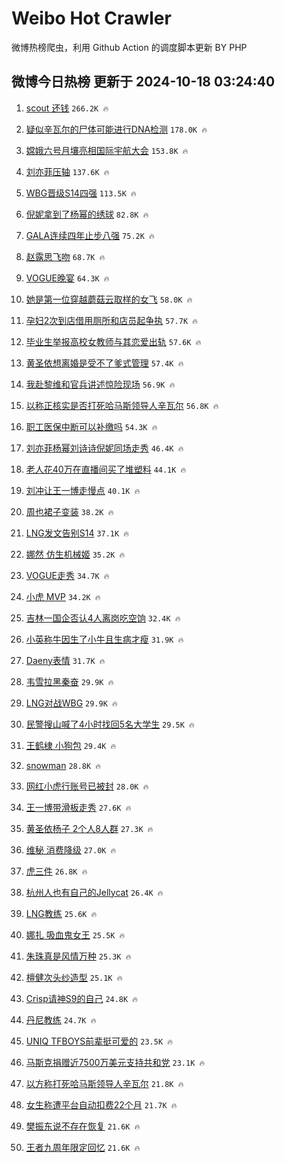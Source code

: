 # Weibo Hot Crawler 



微博热榜爬虫，利用 Github Action 的调度脚本更新 BY PHP 


## 微博今日热榜 更新于 2024-10-18 03:24:40 
1. [scout 还钱](https://s.weibo.com/weibo?q=scout%20%E8%BF%98%E9%92%B1&t=31&band_rank=1&Refer=top) `266.2K 🔥` 

1. [疑似辛瓦尔的尸体可能进行DNA检测](https://s.weibo.com/weibo?q=%23%E7%96%91%E4%BC%BC%E8%BE%9B%E7%93%A6%E5%B0%94%E7%9A%84%E5%B0%B8%E4%BD%93%E5%8F%AF%E8%83%BD%E8%BF%9B%E8%A1%8CDNA%E6%A3%80%E6%B5%8B%23&t=31&band_rank=2&Refer=top) `178.0K 🔥` 

1. [嫦娥六号月壤亮相国际宇航大会](https://s.weibo.com/weibo?q=%23%E5%AB%A6%E5%A8%A5%E5%85%AD%E5%8F%B7%E6%9C%88%E5%A3%A4%E4%BA%AE%E7%9B%B8%E5%9B%BD%E9%99%85%E5%AE%87%E8%88%AA%E5%A4%A7%E4%BC%9A%23&t=31&band_rank=3&Refer=top) `153.8K 🔥` 

1. [刘亦菲压轴](https://s.weibo.com/weibo?q=%E5%88%98%E4%BA%A6%E8%8F%B2%E5%8E%8B%E8%BD%B4&t=31&band_rank=4&Refer=top) `137.6K 🔥` 

1. [WBG晋级S14四强](https://s.weibo.com/weibo?q=%23WBG%E6%99%8B%E7%BA%A7S14%E5%9B%9B%E5%BC%BA%23&t=31&band_rank=5&Refer=top) `113.5K 🔥` 

1. [倪妮拿到了杨幂的绣球](https://s.weibo.com/weibo?q=%23%E5%80%AA%E5%A6%AE%E6%8B%BF%E5%88%B0%E4%BA%86%E6%9D%A8%E5%B9%82%E7%9A%84%E7%BB%A3%E7%90%83%23&t=31&band_rank=6&Refer=top) `82.8K 🔥` 

1. [GALA连续四年止步八强](https://s.weibo.com/weibo?q=%23GALA%E8%BF%9E%E7%BB%AD%E5%9B%9B%E5%B9%B4%E6%AD%A2%E6%AD%A5%E5%85%AB%E5%BC%BA%23&t=31&band_rank=7&Refer=top) `75.2K 🔥` 

1. [赵露思飞吻](https://s.weibo.com/weibo?q=%E8%B5%B5%E9%9C%B2%E6%80%9D%E9%A3%9E%E5%90%BB&t=31&band_rank=8&Refer=top) `68.7K 🔥` 

1. [VOGUE晚宴](https://s.weibo.com/weibo?q=VOGUE%E6%99%9A%E5%AE%B4&t=31&band_rank=9&Refer=top) `64.3K 🔥` 

1. [她是第一位穿越蘑菇云取样的女飞](https://s.weibo.com/weibo?q=%23%E5%A5%B9%E6%98%AF%E7%AC%AC%E4%B8%80%E4%BD%8D%E7%A9%BF%E8%B6%8A%E8%98%91%E8%8F%87%E4%BA%91%E5%8F%96%E6%A0%B7%E7%9A%84%E5%A5%B3%E9%A3%9E%23&t=31&band_rank=10&Refer=top) `58.0K 🔥` 

1. [孕妇2次到店借用厕所和店员起争执](https://s.weibo.com/weibo?q=%23%E5%AD%95%E5%A6%872%E6%AC%A1%E5%88%B0%E5%BA%97%E5%80%9F%E7%94%A8%E5%8E%95%E6%89%80%E5%92%8C%E5%BA%97%E5%91%98%E8%B5%B7%E4%BA%89%E6%89%A7%23&t=31&band_rank=11&Refer=top) `57.7K 🔥` 

1. [毕业生举报高校女教师与其恋爱出轨](https://s.weibo.com/weibo?q=%23%E6%AF%95%E4%B8%9A%E7%94%9F%E4%B8%BE%E6%8A%A5%E9%AB%98%E6%A0%A1%E5%A5%B3%E6%95%99%E5%B8%88%E4%B8%8E%E5%85%B6%E6%81%8B%E7%88%B1%E5%87%BA%E8%BD%A8%23&t=31&band_rank=12&Refer=top) `57.6K 🔥` 

1. [黄圣依想离婚是受不了爹式管理](https://s.weibo.com/weibo?q=%23%E9%BB%84%E5%9C%A3%E4%BE%9D%E6%83%B3%E7%A6%BB%E5%A9%9A%E6%98%AF%E5%8F%97%E4%B8%8D%E4%BA%86%E7%88%B9%E5%BC%8F%E7%AE%A1%E7%90%86%23&t=31&band_rank=13&Refer=top) `57.4K 🔥` 

1. [我赴黎维和官兵讲述惊险现场](https://s.weibo.com/weibo?q=%23%E6%88%91%E8%B5%B4%E9%BB%8E%E7%BB%B4%E5%92%8C%E5%AE%98%E5%85%B5%E8%AE%B2%E8%BF%B0%E6%83%8A%E9%99%A9%E7%8E%B0%E5%9C%BA%23&t=31&band_rank=14&Refer=top) `56.9K 🔥` 

1. [以称正核实是否打死哈马斯领导人辛瓦尔](https://s.weibo.com/weibo?q=%23%E4%BB%A5%E7%A7%B0%E6%AD%A3%E6%A0%B8%E5%AE%9E%E6%98%AF%E5%90%A6%E6%89%93%E6%AD%BB%E5%93%88%E9%A9%AC%E6%96%AF%E9%A2%86%E5%AF%BC%E4%BA%BA%E8%BE%9B%E7%93%A6%E5%B0%94%23&t=31&band_rank=15&Refer=top) `56.8K 🔥` 

1. [职工医保中断可以补缴吗](https://s.weibo.com/weibo?q=%23%E8%81%8C%E5%B7%A5%E5%8C%BB%E4%BF%9D%E4%B8%AD%E6%96%AD%E5%8F%AF%E4%BB%A5%E8%A1%A5%E7%BC%B4%E5%90%97%23&t=31&band_rank=16&Refer=top) `54.3K 🔥` 

1. [刘亦菲杨幂刘诗诗倪妮同场走秀](https://s.weibo.com/weibo?q=%23%E5%88%98%E4%BA%A6%E8%8F%B2%E6%9D%A8%E5%B9%82%E5%88%98%E8%AF%97%E8%AF%97%E5%80%AA%E5%A6%AE%E5%90%8C%E5%9C%BA%E8%B5%B0%E7%A7%80%23&t=31&band_rank=17&Refer=top) `46.4K 🔥` 

1. [老人花40万在直播间买了堆塑料](https://s.weibo.com/weibo?q=%23%E8%80%81%E4%BA%BA%E8%8A%B140%E4%B8%87%E5%9C%A8%E7%9B%B4%E6%92%AD%E9%97%B4%E4%B9%B0%E4%BA%86%E5%A0%86%E5%A1%91%E6%96%99%23&t=31&band_rank=18&Refer=top) `44.1K 🔥` 

1. [刘冲让王一博走慢点](https://s.weibo.com/weibo?q=%23%E5%88%98%E5%86%B2%E8%AE%A9%E7%8E%8B%E4%B8%80%E5%8D%9A%E8%B5%B0%E6%85%A2%E7%82%B9%23&t=31&band_rank=19&Refer=top) `40.1K 🔥` 

1. [周也裙子变装](https://s.weibo.com/weibo?q=%23%E5%91%A8%E4%B9%9F%E8%A3%99%E5%AD%90%E5%8F%98%E8%A3%85%23&t=31&band_rank=20&Refer=top) `38.2K 🔥` 

1. [LNG发文告别S14](https://s.weibo.com/weibo?q=%23LNG%E5%8F%91%E6%96%87%E5%91%8A%E5%88%ABS14%23&t=31&band_rank=21&Refer=top) `37.1K 🔥` 

1. [娜然 仿生机械姬](https://s.weibo.com/weibo?q=%E5%A8%9C%E7%84%B6%20%E4%BB%BF%E7%94%9F%E6%9C%BA%E6%A2%B0%E5%A7%AC&t=31&band_rank=22&Refer=top) `35.2K 🔥` 

1. [VOGUE走秀](https://s.weibo.com/weibo?q=%23VOGUE%E8%B5%B0%E7%A7%80%23&t=31&band_rank=23&Refer=top) `34.7K 🔥` 

1. [小虎 MVP](https://s.weibo.com/weibo?q=%E5%B0%8F%E8%99%8E%20MVP&t=31&band_rank=24&Refer=top) `34.2K 🔥` 

1. [吉林一国企否认4人离岗吃空饷](https://s.weibo.com/weibo?q=%23%E5%90%89%E6%9E%97%E4%B8%80%E5%9B%BD%E4%BC%81%E5%90%A6%E8%AE%A44%E4%BA%BA%E7%A6%BB%E5%B2%97%E5%90%83%E7%A9%BA%E9%A5%B7%23&t=31&band_rank=25&Refer=top) `32.4K 🔥` 

1. [小英称牛因生了小牛且生病才瘦](https://s.weibo.com/weibo?q=%23%E5%B0%8F%E8%8B%B1%E7%A7%B0%E7%89%9B%E5%9B%A0%E7%94%9F%E4%BA%86%E5%B0%8F%E7%89%9B%E4%B8%94%E7%94%9F%E7%97%85%E6%89%8D%E7%98%A6%23&t=31&band_rank=26&Refer=top) `31.9K 🔥` 

1. [Daeny表情](https://s.weibo.com/weibo?q=%23Daeny%E8%A1%A8%E6%83%85%23&t=31&band_rank=27&Refer=top) `31.7K 🔥` 

1. [韦雪拉黑秦奋](https://s.weibo.com/weibo?q=%23%E9%9F%A6%E9%9B%AA%E6%8B%89%E9%BB%91%E7%A7%A6%E5%A5%8B%23&t=31&band_rank=28&Refer=top) `29.9K 🔥` 

1. [LNG对战WBG](https://s.weibo.com/weibo?q=%23LNG%E5%AF%B9%E6%88%98WBG%23&t=31&band_rank=29&Refer=top) `29.9K 🔥` 

1. [民警搜山喊了4小时找回5名大学生](https://s.weibo.com/weibo?q=%23%E6%B0%91%E8%AD%A6%E6%90%9C%E5%B1%B1%E5%96%8A%E4%BA%864%E5%B0%8F%E6%97%B6%E6%89%BE%E5%9B%9E5%E5%90%8D%E5%A4%A7%E5%AD%A6%E7%94%9F%23&t=31&band_rank=30&Refer=top) `29.5K 🔥` 

1. [王鹤棣 小狗包](https://s.weibo.com/weibo?q=%E7%8E%8B%E9%B9%A4%E6%A3%A3%20%E5%B0%8F%E7%8B%97%E5%8C%85&t=31&band_rank=31&Refer=top) `29.4K 🔥` 

1. [snowman](https://s.weibo.com/weibo?q=snowman&t=31&band_rank=32&Refer=top) `28.8K 🔥` 

1. [网红小虎行账号已被封](https://s.weibo.com/weibo?q=%23%E7%BD%91%E7%BA%A2%E5%B0%8F%E8%99%8E%E8%A1%8C%E8%B4%A6%E5%8F%B7%E5%B7%B2%E8%A2%AB%E5%B0%81%23&t=31&band_rank=33&Refer=top) `28.0K 🔥` 

1. [王一博带滑板走秀](https://s.weibo.com/weibo?q=%23%E7%8E%8B%E4%B8%80%E5%8D%9A%E5%B8%A6%E6%BB%91%E6%9D%BF%E8%B5%B0%E7%A7%80%23&t=31&band_rank=34&Refer=top) `27.6K 🔥` 

1. [黄圣依杨子 2个人8人群](https://s.weibo.com/weibo?q=%E9%BB%84%E5%9C%A3%E4%BE%9D%E6%9D%A8%E5%AD%90%202%E4%B8%AA%E4%BA%BA8%E4%BA%BA%E7%BE%A4&t=31&band_rank=35&Refer=top) `27.3K 🔥` 

1. [维秘 消费降级](https://s.weibo.com/weibo?q=%E7%BB%B4%E7%A7%98%20%E6%B6%88%E8%B4%B9%E9%99%8D%E7%BA%A7&t=31&band_rank=36&Refer=top) `27.0K 🔥` 

1. [虎三件](https://s.weibo.com/weibo?q=%E8%99%8E%E4%B8%89%E4%BB%B6&t=31&band_rank=37&Refer=top) `26.8K 🔥` 

1. [杭州人也有自己的Jellycat](https://s.weibo.com/weibo?q=%23%E6%9D%AD%E5%B7%9E%E4%BA%BA%E4%B9%9F%E6%9C%89%E8%87%AA%E5%B7%B1%E7%9A%84Jellycat%23&t=31&band_rank=38&Refer=top) `26.4K 🔥` 

1. [LNG教练](https://s.weibo.com/weibo?q=LNG%E6%95%99%E7%BB%83&t=31&band_rank=39&Refer=top) `25.6K 🔥` 

1. [娜扎 吸血鬼女王](https://s.weibo.com/weibo?q=%E5%A8%9C%E6%89%8E%20%E5%90%B8%E8%A1%80%E9%AC%BC%E5%A5%B3%E7%8E%8B&t=31&band_rank=40&Refer=top) `25.5K 🔥` 

1. [朱珠真是风情万种](https://s.weibo.com/weibo?q=%E6%9C%B1%E7%8F%A0%E7%9C%9F%E6%98%AF%E9%A3%8E%E6%83%85%E4%B8%87%E7%A7%8D&t=31&band_rank=41&Refer=top) `25.3K 🔥` 

1. [檀健次头纱造型](https://s.weibo.com/weibo?q=%E6%AA%80%E5%81%A5%E6%AC%A1%E5%A4%B4%E7%BA%B1%E9%80%A0%E5%9E%8B&t=31&band_rank=42&Refer=top) `25.1K 🔥` 

1. [Crisp请神S9的自己](https://s.weibo.com/weibo?q=%23Crisp%E8%AF%B7%E7%A5%9ES9%E7%9A%84%E8%87%AA%E5%B7%B1%23&t=31&band_rank=43&Refer=top) `24.8K 🔥` 

1. [丹尼教练](https://s.weibo.com/weibo?q=%E4%B8%B9%E5%B0%BC%E6%95%99%E7%BB%83&t=31&band_rank=44&Refer=top) `24.7K 🔥` 

1. [UNIQ TFBOYS前辈挺可爱的](https://s.weibo.com/weibo?q=UNIQ%20TFBOYS%E5%89%8D%E8%BE%88%E6%8C%BA%E5%8F%AF%E7%88%B1%E7%9A%84&t=31&band_rank=45&Refer=top) `23.5K 🔥` 

1. [马斯克捐赠近7500万美元支持共和党](https://s.weibo.com/weibo?q=%23%E9%A9%AC%E6%96%AF%E5%85%8B%E6%8D%90%E8%B5%A0%E8%BF%917500%E4%B8%87%E7%BE%8E%E5%85%83%E6%94%AF%E6%8C%81%E5%85%B1%E5%92%8C%E5%85%9A%23&t=31&band_rank=46&Refer=top) `23.1K 🔥` 

1. [以方称打死哈马斯领导人辛瓦尔](https://s.weibo.com/weibo?q=%23%E4%BB%A5%E6%96%B9%E7%A7%B0%E6%89%93%E6%AD%BB%E5%93%88%E9%A9%AC%E6%96%AF%E9%A2%86%E5%AF%BC%E4%BA%BA%E8%BE%9B%E7%93%A6%E5%B0%94%23&t=31&band_rank=47&Refer=top) `21.8K 🔥` 

1. [女生称遭平台自动扣费22个月](https://s.weibo.com/weibo?q=%23%E5%A5%B3%E7%94%9F%E7%A7%B0%E9%81%AD%E5%B9%B3%E5%8F%B0%E8%87%AA%E5%8A%A8%E6%89%A3%E8%B4%B922%E4%B8%AA%E6%9C%88%23&t=31&band_rank=48&Refer=top) `21.7K 🔥` 

1. [樊振东说不存在恢复](https://s.weibo.com/weibo?q=%E6%A8%8A%E6%8C%AF%E4%B8%9C%E8%AF%B4%E4%B8%8D%E5%AD%98%E5%9C%A8%E6%81%A2%E5%A4%8D&t=31&band_rank=49&Refer=top) `21.6K 🔥` 

1. [王者九周年限定回忆](https://s.weibo.com/weibo?q=%23%E7%8E%8B%E8%80%85%E4%B9%9D%E5%91%A8%E5%B9%B4%E9%99%90%E5%AE%9A%E5%9B%9E%E5%BF%86%23&t=31&band_rank=50&Refer=top) `21.6K 🔥` 

